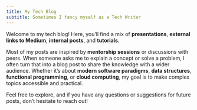 ```yaml
---
title: My Tech Blog
subtitle: Sometimes I fancy myself as a Tech Writer
---
```


Welcome to my tech blog! Here, you’ll find a mix of **presentations**, **external links to Medium**, **internal posts**, and **tutorials**.

Most of my posts are inspired by **mentorship sessions** or discussions with peers. When someone asks me to explain a concept or solve a problem, I often turn that into a blog post to share the knowledge with a wider audience. Whether it’s about **modern software paradigms**, **data structures**, **functional programming**, or **cloud computing**, my goal is to make complex topics accessible and practical.

Feel free to explore, and if you have any questions or suggestions for future posts, don’t hesitate to reach out!
